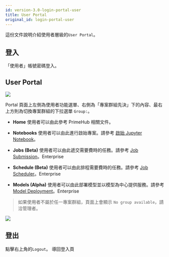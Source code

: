 ```yaml
---
id: version-3.0-login-portal-user
title: User Portal
original_id: login-portal-user
---
```


這份文件說明介紹使用者層級的`User Portal`。

## 登入

「使用者」帳號密碼登入。

## User Portal

![](assets/v3-landing-user.png)

Portal 頁面上左側為使用者功能選單、右側為「專案群組先決」下的內容、最右上方則為切換專案群組的下拉選單 `Group:`。

+ **Home** 使用者可以由此參考 PrimeHub 相關文件。

+ **Notebooks**  使用者可以由此進行啟始專案。請參考 [啟始 Jupyter Notebook](launch-project)。

+ **Jobs (Beta)** 使用者可以由此遞交需要費時的任務。請參考 [Job Submission](../job-submission-cht)。<span class="ee-only">Enterprise</span>

+ **Schedule (Beta)** 使用者可以由此排程需要費時的任務。請參考 [Job Scheduler](../job-scheduling-feature-cht)。<span class="ee-only">Enterprise</span>

+ **Models (Alpha)** 使用者可以由此部署模型並以模型為中心提供服務。請參考 [Model Deployment](../model-deployment-feature)。<span class="ee-only">Enterprise</span>
>如果使用者不屬於任一專案群組，頁面上會顯示 `No group available`，請洽管理者。

![](assets/v3-landing-user-no-group.png)

## 登出

點擊右上角的`Logout`。 導回登入頁
